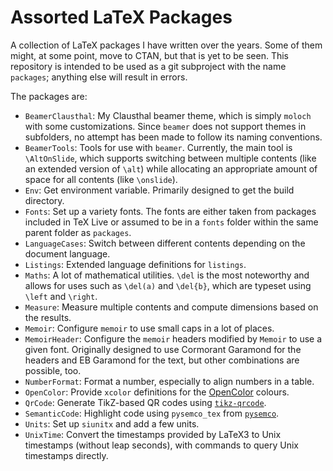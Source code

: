 # Assorted LaTeX Packages

A collection of LaTeX packages I have written over the years.
Some of them might, at some point, move to CTAN, but that is yet to be seen.
This repository is intended to be used as a git subproject with the name `packages`; anything else will result in errors.

The packages are:

- `BeamerClausthal`: My Clausthal beamer theme, which is simply `moloch` with some customizations. Since `beamer` does not support themes in subfolders, no attempt has been made to follow its naming conventions.
- `BeamerTools`: Tools for use with `beamer`. Currently, the main tool is `\AltOnSlide`, which supports switching between multiple contents (like an extended version of `\alt`) while allocating an appropriate amount of space for all contents (like `\onslide`).
- `Env`: Get environment variable. Primarily designed to get the build directory.
- `Fonts`: Set up a variety fonts. The fonts are either taken from packages included in TeX Live or assumed to be in a `fonts` folder within the same parent folder as `packages`.
- `LanguageCases`: Switch between different contents depending on the document language.
- `Listings`: Extended language definitions for `listings`.
- `Maths`: A lot of mathematical utilities. `\del` is the most noteworthy and allows for uses such as `\del(a)` and `\del{b}`, which are typeset using `\left` and `\right`.
- `Measure`: Measure multiple contents and compute dimensions based on the results.
- `Memoir`: Configure `memoir` to use small caps in a lot of places.
- `MemoirHeader`: Configure the `memoir` headers modified by `Memoir` to use a given font. Originally designed to use Cormorant Garamond for the headers and EB Garamond for the text, but other combinations are possible, too.
- `NumberFormat`: Format a number, especially to align numbers in a table.
- `OpenColor`: Provide `xcolor` definitions for the [OpenColor](https://yeun.github.io/open-color/) colours.
- `QrCode`: Generate TikZ-based QR codes using [`tikz-qrcode`](https://github.com/KurtBoehm/tikz-qrcode).
- `SemanticCode`: Highlight code using `pysemco_tex` from [`pysemco`](https://github.com/KurtBoehm/pysemco).
- `Units`: Set up `siunitx` and add a few units.
- `UnixTime`: Convert the timestamps provided by LaTeX3 to Unix timestamps (without leap seconds), with commands to query Unix timestamps directly.
